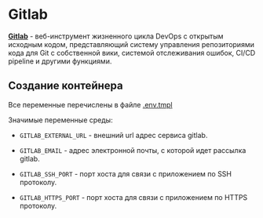 # Gitlab

[**Gitlab**](https://docs.gitlab.com/) - веб-инструмент жизненного цикла DevOps с открытым исходным кодом, представляющий систему управления репозиториями кода для Git с собственной вики, системой отслеживания ошибок, CI/CD pipeline и другими функциями.

## Создание контейнера

Все переменные перечислены в файле [.env.tmpl](compose/.env.tmpl)

Значимые переменные среды:

- `GITLAB_EXTERNAL_URL` - внешний url адрес сервиса gitlab.
- `GITLAB_EMAIL`        - адрес электронной почты, с которой идет рассылка gitlab.

- `GITLAB_SSH_PORT`     - порт хоста для связи с приложением по SSH протоколу.
- `GITLAB_HTTPS_PORT` - порт хоста для связи с приложением по HTTPS протоколу.
